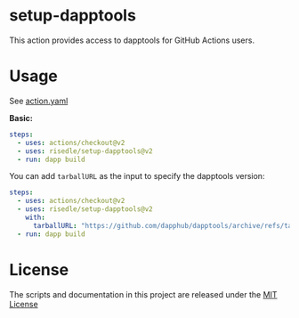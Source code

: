 # setup-dapptools

This action provides access to dapptools for GitHub Actions users.

# Usage

See [action.yaml](action.yaml)

**Basic:**
```yaml
steps:
  - uses: actions/checkout@v2
  - uses: risedle/setup-dapptools@v2
  - run: dapp build
```

You can add `tarballURL` as the input to specify the dapptools version:

```yaml
steps:
  - uses: actions/checkout@v2
  - uses: risedle/setup-dapptools@v2
    with:
      tarballURL: "https://github.com/dapphub/dapptools/archive/refs/tags/hevm/0.49.0.tar.gz"
  - run: dapp build
```


# License

The scripts and documentation in this project are released under the [MIT License](LICENSE)
